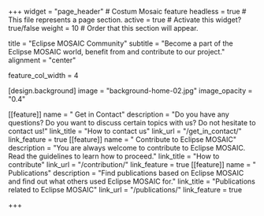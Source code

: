 +++
widget = "page_header" # Costum Mosaic feature
headless = true  # This file represents a page section.
active = true  # Activate this widget? true/false
weight = 10  # Order that this section will appear.

title = "Eclipse MOSAIC Community"
subtitle = "Become a part of the Eclipse MOSAIC world, benefit from and contribute to our project."
alignment = "center"

feature_col_width = 4

[design.background]
  image = "background-home-02.jpg"
  image_opacity = "0.4"
  
[[feature]]
    name = "<i class='fas fa-comments' aria-hidden='true'></i> Get in Contact"
    description = "Do you have any questions? Do you want to discuss certain topics with us? Do not hesitate to contact us!"
    link_title = "How to contact us"
    link_url = "/get_in_contact/"
    link_feature = true
[[feature]]
  name = "<i class='fab fa-github' aria-hidden='true'></i> Contribute to Eclipse MOSAIC"
  description = "You are always welcome to contribute to Eclipse MOSAIC. Read the guidelines to learn how to proceed."
  link_title = "How to contribute"
  link_url = "/contribution/"
  link_feature = true
[[feature]]
  name = "<i class='fa fa-book' aria-hidden='true'></i> Publications"
  description = "Find publications based on Eclipse MOSAIC and find out what others used Eclipse MOSAIC for."
  link_title = "Publications related to Eclipse MOSAIC"
  link_url = "/publications/"
  link_feature = true

+++
